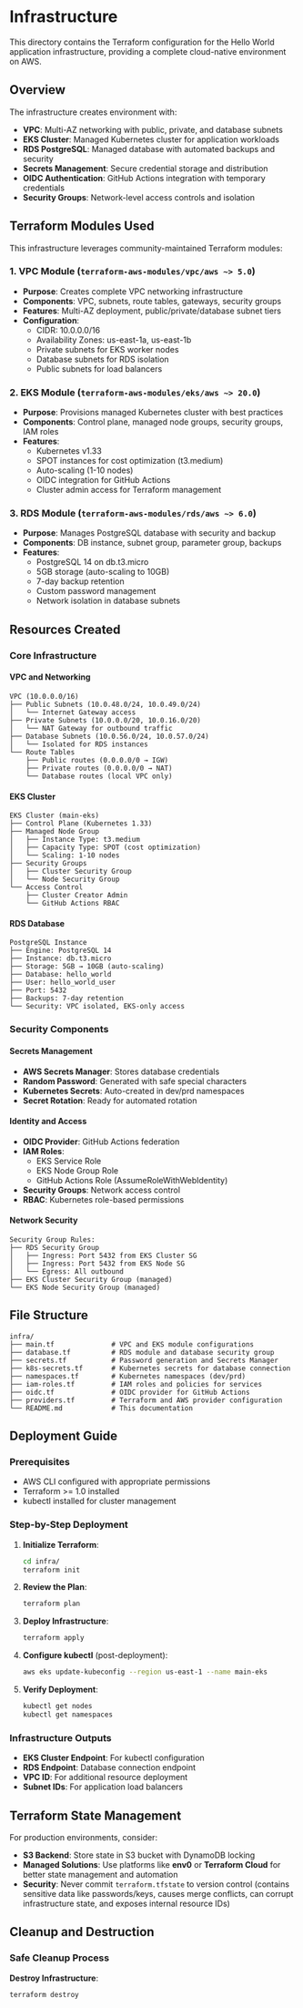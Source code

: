 # Infrastructure

This directory contains the Terraform configuration for the Hello World application infrastructure, providing a complete cloud-native environment on AWS.

## Overview

The infrastructure creates environment with:
- **VPC**: Multi-AZ networking with public, private, and database subnets
- **EKS Cluster**: Managed Kubernetes cluster for application workloads
- **RDS PostgreSQL**: Managed database with automated backups and security
- **Secrets Management**: Secure credential storage and distribution
- **OIDC Authentication**: GitHub Actions integration with temporary credentials
- **Security Groups**: Network-level access controls and isolation

## Terraform Modules Used

This infrastructure leverages community-maintained Terraform modules:

### 1. **VPC Module** (`terraform-aws-modules/vpc/aws ~> 5.0`)
- **Purpose**: Creates complete VPC networking infrastructure
- **Components**: VPC, subnets, route tables, gateways, security groups
- **Features**: Multi-AZ deployment, public/private/database subnet tiers
- **Configuration**:
  - CIDR: 10.0.0.0/16
  - Availability Zones: us-east-1a, us-east-1b
  - Private subnets for EKS worker nodes
  - Database subnets for RDS isolation
  - Public subnets for load balancers

### 2. **EKS Module** (`terraform-aws-modules/eks/aws ~> 20.0`)
- **Purpose**: Provisions managed Kubernetes cluster with best practices
- **Components**: Control plane, managed node groups, security groups, IAM roles
- **Features**:
  - Kubernetes v1.33
  - SPOT instances for cost optimization (t3.medium)
  - Auto-scaling (1-10 nodes)
  - OIDC integration for GitHub Actions
  - Cluster admin access for Terraform management

### 3. **RDS Module** (`terraform-aws-modules/rds/aws ~> 6.0`)
- **Purpose**: Manages PostgreSQL database with security and backup
- **Components**: DB instance, subnet group, parameter group, backups
- **Features**:
  - PostgreSQL 14 on db.t3.micro
  - 5GB storage (auto-scaling to 10GB)
  - 7-day backup retention
  - Custom password management
  - Network isolation in database subnets

## Resources Created

### Core Infrastructure

#### **VPC and Networking**
```
VPC (10.0.0.0/16)
├── Public Subnets (10.0.48.0/24, 10.0.49.0/24)
│   └── Internet Gateway access
├── Private Subnets (10.0.0.0/20, 10.0.16.0/20)
│   └── NAT Gateway for outbound traffic
├── Database Subnets (10.0.56.0/24, 10.0.57.0/24)
│   └── Isolated for RDS instances
└── Route Tables
    ├── Public routes (0.0.0.0/0 → IGW)
    ├── Private routes (0.0.0.0/0 → NAT)
    └── Database routes (local VPC only)
```

#### **EKS Cluster**
```
EKS Cluster (main-eks)
├── Control Plane (Kubernetes 1.33)
├── Managed Node Group
│   ├── Instance Type: t3.medium
│   ├── Capacity Type: SPOT (cost optimization)
│   └── Scaling: 1-10 nodes
├── Security Groups
│   ├── Cluster Security Group
│   └── Node Security Group
└── Access Control
    ├── Cluster Creator Admin
    └── GitHub Actions RBAC
```

#### **RDS Database**
```
PostgreSQL Instance
├── Engine: PostgreSQL 14
├── Instance: db.t3.micro
├── Storage: 5GB → 10GB (auto-scaling)
├── Database: hello_world
├── User: hello_world_user
├── Port: 5432
├── Backups: 7-day retention
└── Security: VPC isolated, EKS-only access
```

### Security Components

#### **Secrets Management**
- **AWS Secrets Manager**: Stores database credentials
- **Random Password**: Generated with safe special characters
- **Kubernetes Secrets**: Auto-created in dev/prd namespaces
- **Secret Rotation**: Ready for automated rotation

#### **Identity and Access**
- **OIDC Provider**: GitHub Actions federation
- **IAM Roles**:
  - EKS Service Role
  - EKS Node Group Role
  - GitHub Actions Role (AssumeRoleWithWebIdentity)
- **Security Groups**: Network access control
- **RBAC**: Kubernetes role-based permissions

#### **Network Security**
```
Security Group Rules:
├── RDS Security Group
│   ├── Ingress: Port 5432 from EKS Cluster SG
│   ├── Ingress: Port 5432 from EKS Node SG
│   └── Egress: All outbound
├── EKS Cluster Security Group (managed)
└── EKS Node Security Group (managed)
```

## File Structure

```
infra/
├── main.tf              # VPC and EKS module configurations
├── database.tf          # RDS module and database security group
├── secrets.tf           # Password generation and Secrets Manager
├── k8s-secrets.tf       # Kubernetes secrets for database connection
├── namespaces.tf        # Kubernetes namespaces (dev/prd)
├── iam-roles.tf         # IAM roles and policies for services
├── oidc.tf              # OIDC provider for GitHub Actions
├── providers.tf         # Terraform and AWS provider configuration
└── README.md            # This documentation
```

## Deployment Guide

### Prerequisites
- AWS CLI configured with appropriate permissions
- Terraform >= 1.0 installed
- kubectl installed for cluster management

### Step-by-Step Deployment

1. **Initialize Terraform**:
   ```bash
   cd infra/
   terraform init
   ```

2. **Review the Plan**:
   ```bash
   terraform plan
   ```

3. **Deploy Infrastructure**:
   ```bash
   terraform apply
   ```

4. **Configure kubectl** (post-deployment):
   ```bash
   aws eks update-kubeconfig --region us-east-1 --name main-eks
   ```

5. **Verify Deployment**:
   ```bash
   kubectl get nodes
   kubectl get namespaces
   ```

### Infrastructure Outputs
- **EKS Cluster Endpoint**: For kubectl configuration
- **RDS Endpoint**: Database connection endpoint
- **VPC ID**: For additional resource deployment
- **Subnet IDs**: For application load balancers

## Terraform State Management

For production environments, consider:
- **S3 Backend**: Store state in S3 bucket with DynamoDB locking
- **Managed Solutions**: Use platforms like **env0** or **Terraform Cloud** for better state management and automation
- **Security**: Never commit `terraform.tfstate` to version control (contains sensitive data like passwords/keys, causes merge conflicts, can corrupt infrastructure state, and exposes internal resource IDs)

## Cleanup and Destruction

### Safe Cleanup Process
**Destroy Infrastructure**:
   ```bash
   terraform destroy
   ```
